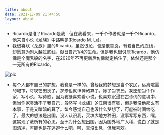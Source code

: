 ```yaml
---
title: about
date: 2021-12-09 21:44:50
layout: about
---
```


- Ricardo是谁？Ricardo是我，但在我看来，一千个作者就是一千个Ricardo，他来自小说《龙族》中路明非(Ricardo M. Lu)。
- 我很喜欢《龙族》里的Ricardo，虽然很怂，但是很善良，有着自己的底线，却愿意为别人越过底线，献出自己1/4的生命。但是我也很讨厌Ricardo，他仿佛是个魔咒般的名字，在2020年不再更新后仿佛就定格住了，依然还是那个一无所有的Ricardo。

![pic](https://herozql.oss-cn-beijing.aliyuncs.com/main/book_6.jpg)

- 每个人都有自己的梦想，我也是一样的。曾经我的梦想是当个农民，远离喧嚣的城市，可现在田没了，梦想也就悻悻的算了。除了当农民，我还想当个作家，写小说，写诗歌，因为我挺喜欢看小说，也喜欢沉浸在古诗词的意境中，但当作家养活不了我自己，虽然写《龙族》的江南很有钱，但是我没他那么有本事，于是又暗暗的算了。如今感觉自己也没什么梦想了，可能被时间给吃了，最大的想法是出国，没人认识我，买块大地方种田，没事写写东西，嘿，这实现了我所有的心思。至于为什么想出国，因为国外地广人稀，说白了就是图清净，可能也是在逃避什么吧，呵，真没出息，但我喜欢。

